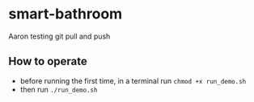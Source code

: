 # smart-bathroom

Aaron testing git pull and push

## How to operate

* before running the first time, in a terminal run ```chmod +x run_demo.sh```
* then run ```./run_demo.sh```
